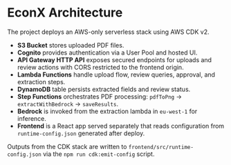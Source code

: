 # EconX Architecture

The project deploys an AWS-only serverless stack using AWS CDK v2.

- **S3 Bucket** stores uploaded PDF files.
- **Cognito** provides authentication via a User Pool and hosted UI.
- **API Gateway HTTP API** exposes secured endpoints for uploads and review actions with CORS restricted to the frontend origin.
- **Lambda Functions** handle upload flow, review queries, approval, and extraction steps.
- **DynamoDB** table persists extracted fields and review status.
- **Step Functions** orchestrates PDF processing: `pdfToPng` → `extractWithBedrock` → `saveResults`.
- **Bedrock** is invoked from the extraction lambda in `eu-west-1` for inference.
- **Frontend** is a React app served separately that reads configuration from `runtime-config.json` generated after deploy.

Outputs from the CDK stack are written to `frontend/src/runtime-config.json` via the `npm run cdk:emit-config` script.
